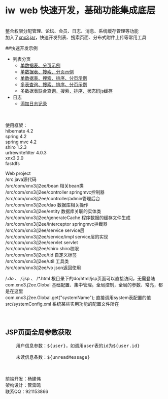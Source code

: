# iw &nbsp;web 快速开发，基础功能集成底层
<br/>
整合权限分配管理、论坛、会员、日志、消息、系统缓存管理等功能
<br/>加入了<a href="http://github.com/xnx3/xnx3" target="_black">xnx3.jar</a>，快速开发列表、搜索页面、分布式附件上传等常用工具

##快速开发示例
* 列表分页
	* [单数据表、分页示例](http://www.xnx3.com/software/iw/20160527/946.html)
	* [单数据表、搜索、分页示例](http://www.xnx3.com/software/iw/20160527/947.html)
	* [单数据表、搜索、排序、分页示例](http://www.xnx3.com/software/iw/20160524/944.html)
	* [多表查询、搜索、排序、分页示例](http://www.xnx3.com/software/iw/20160527/949.html)
	* [多数据表联合查询、搜索、排序、状态码js缓存](http://www.xnx3.com/software/iw/20160527/950.html)
* 日志
	* [添加日志记录](http://www.xnx3.com/software/iw/20160527/951.html)

<br/>
<br/>
使用框架：<br/>
hibernate 4.2<br/>
spring 4.2<br/>
spring mvc 4.2<br/>
shiro 1.2.3<br/>
urlrewritefilter 4.0.3<br/>
xnx3 2.0<br/>
fastdfs<br/>

Web project<br/>
/src								java源代码<br/>
/src/com/xnx3/j2ee/bean			相关bean类<br/>
/src/com/xnx3/j2ee/controller		springmvc控制器<br/>
/src/com/xnx3/j2ee/controller/admin管理后台<br/>
/src/com/xnx3/j2ee/dao			数据库相关操作<br/>
/src/com/xnx3/j2ee/entity			数据库关联的实体类<br/>
/src/com/xnx3/j2ee/generateCache	程序数据的缓存文件生成<br/>
/src/com/xnx3/j2ee/interceptor		springmvc拦截器<br/>
/src/com/xnx3/j2ee/service			service层<br/>
/src/com/xnx3/j2ee/service/impl		service层的实现<br/>
/src/com/xnx3/j2ee/servlet			servlet<br/>
/src/com/xnx3/j2ee/shiro			shiro权限<br/>
/src/com/xnx3/j2ee/tld				自定义标签<br/>
/src/com/xnx3/j2ee/util			工具类<br/>
/src/com/xnx3/j2ee/vo				json返回使用<br/>

/*.do 、 /*.jsp 、 /*.html  根目录下的do/html/jsp页面可以直接访问，无需登陆<br/>
com.xnx3.j2ee.Global						基础配置、集中管理。全局控制，全局的参数、常亮，都是在这里<br/>
com.xnx3.j2ee.Global.get("systemName");	直接调用system表配置的值<br/>
src/systemConfig.xml						系统某些实用功能的配置文件所在<br/>
<br/><br/>
<h2>JSP页面全局参数获取</h2>
<pre>
	用户信息参数：${user}，如调用user表的id为${user.id}<br/>
	未读信息条数：${unreadMessage}
</pre>

<br/>
<br/>
前端开发：杨建伟<br/>
架构设计：管雷鸣<br/>
联系QQ：921153866<br/>



